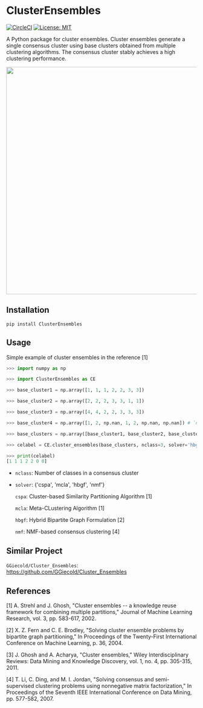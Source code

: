 # ClusterEnsembles

[![CircleCI](https://circleci.com/gh/tsano430/ClusterEnsembles.svg?style=shield)](https://app.circleci.com/pipelines/github/tsano430/ClusterEnsembles)
[![License: MIT](https://img.shields.io/badge/License-MIT-yellow.svg)](https://opensource.org/licenses/MIT)

A Python package for cluster ensembles. Cluster ensembles generate a single consensus cluster using base clusters obtained from multiple clustering algorithms. The consensus cluster stably achieves a high clustering performance. 

<p align="center">
  <img width="600" src="https://user-images.githubusercontent.com/60049342/107722358-17c47a00-6d22-11eb-9040-b13b92f97ba1.png">
</p>

Installation
------------

```
pip install ClusterEnsembles
```

Usage
-----

Simple example of cluster ensembles in the reference [1]

```python
>>> import numpy as np

>>> import ClusterEnsembles as CE 

>>> base_cluster1 = np.array([1, 1, 1, 2, 2, 3, 3])

>>> base_cluster2 = np.array([2, 2, 2, 3, 3, 1, 1])

>>> base_cluster3 = np.array([4, 4, 2, 2, 3, 3, 3])

>>> base_cluster4 = np.array([1, 2, np.nan, 1, 2, np.nan, np.nan]) # `np.nan`: missing value

>>> base_clusters = np.array([base_cluster1, base_cluster2, base_cluster3, base_cluster4])

>>> celabel = CE.cluster_ensembles(base_clusters, nclass=3, solver='hbgf')

>>> print(celabel)
[1 1 1 2 2 0 0]
```

- `nclass`: Number of classes in a consensus cluster
- `solver`: {'cspa', 'mcla', 'hbgf', 'nmf'}
    
    `cspa`: Cluster-based Similarity Partitioning Algorithm [1]

    `mcla`: Meta-CLustering Algorithm [1]
    
    `hbgf`: Hybrid Bipartite Graph Formulation [2]

    `nmf`: NMF-based consensus clustering [4]


Similar Project
---------------

`GGiecold/Cluster_Ensembles`: https://github.com/GGiecold/Cluster_Ensembles

References
----------

[1] A. Strehl and J. Ghosh, 
"Cluster ensembles -- a knowledge reuse framework for combining multiple partitions,"
Journal of Machine Learning Research, vol. 3, pp. 583-617, 2002.

[2] X. Z. Fern and C. E. Brodley, 
"Solving cluster ensemble problems by bipartite graph partitioning,"
In Proceedings of the Twenty-First International Conference on Machine Learning, p. 36, 2004.

[3] J. Ghosh and A. Acharya, 
"Cluster ensembles," 
Wiley Interdisciplinary Reviews: Data Mining and Knowledge Discovery, vol. 1, no. 4, pp. 305-315, 2011. 

[4] T. Li, C. Ding, and M. I. Jordan, 
"Solving consensus and semi-supervised clustering problems using nonnegative matrix factorization," 
In Proceedings of the Seventh IEEE International Conference on Data Mining, pp. 577-582, 2007.
